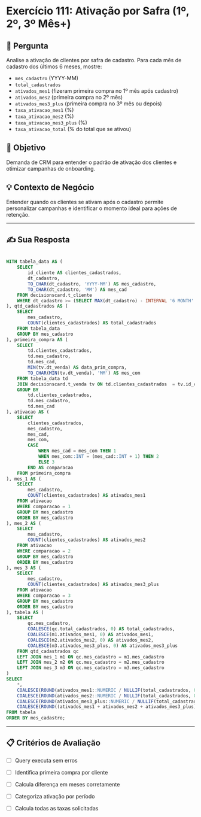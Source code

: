 # Exercício 111: Ativação por Safra (1º, 2º, 3º Mês+)

## 📝 Pergunta

Analise a ativação de clientes por safra de cadastro. Para cada mês de cadastro dos últimos 6 meses, mostre:

- `mes_cadastro` (YYYY-MM)
- `total_cadastrados`
- `ativados_mes1` (fizeram primeira compra no 1º mês após cadastro)
- `ativados_mes2` (primeira compra no 2º mês)
- `ativados_mes3_plus` (primeira compra no 3º mês ou depois)
- `taxa_ativacao_mes1` (%)
- `taxa_ativacao_mes2` (%)
- `taxa_ativacao_mes3_plus` (%)
- `taxa_ativacao_total` (% do total que se ativou)

## 🎯 Objetivo

Demanda de CRM para entender o padrão de ativação dos clientes e otimizar campanhas de onboarding.

## 💡 Contexto de Negócio

Entender quando os clientes se ativam após o cadastro permite personalizar campanhas e identificar o momento ideal para ações de retenção.

---

## ✍️ Sua Resposta

```sql

WITH tabela_data AS (
	SELECT 
		id_cliente AS clientes_cadastrados,
		dt_cadastro,
		TO_CHAR(dt_cadastro, 'YYYY-MM') AS mes_cadastro,
		TO_CHAR(dt_cadastro, 'MM') AS mes_cad
	FROM decisionscard.t_cliente
	WHERE dt_cadastro >= (SELECT MAX(dt_cadastro) - INTERVAL '6 MONTH' FROM decisionscard.t_cliente)
), qtd_cadastrados AS (
	SELECT
		mes_cadastro,
		COUNT(clientes_cadastrados) AS total_cadastrados
	FROM tabela_data
	GROUP BY mes_cadastro
), primeira_compra AS (
	SELECT 
		td.clientes_cadastrados,
		td.mes_cadastro,
		td.mes_cad,
		MIN(tv.dt_venda) AS data_prim_compra,
		TO_CHAR(MIN(tv.dt_venda), 'MM') AS mes_com
	FROM tabela_data td
	JOIN decisionscard.t_venda tv ON td.clientes_cadastrados  = tv.id_cliente
	GROUP BY 
	    td.clientes_cadastrados, 
	    td.mes_cadastro, 
	    td.mes_cad
), ativacao AS (
	SELECT
		clientes_cadastrados,
		mes_cadastro,
		mes_cad,
		mes_com,
		CASE 
			WHEN mes_cad = mes_com THEN 1
			WHEN mes_com::INT = (mes_cad::INT + 1) THEN 2
			ELSE 3
		END AS comparacao
	FROM primeira_compra
), mes_1 AS (
	SELECT 
		mes_cadastro,
		COUNT(clientes_cadastrados)	AS ativados_mes1
	FROM ativacao
	WHERE comparacao = 1
	GROUP BY mes_cadastro
	ORDER BY mes_cadastro 
), mes_2 AS (
	SELECT 
		mes_cadastro,
		COUNT(clientes_cadastrados)	AS ativados_mes2
	FROM ativacao
	WHERE comparacao = 2
	GROUP BY mes_cadastro
	ORDER BY mes_cadastro 
), mes_3 AS (
	SELECT 
		mes_cadastro,
		COUNT(clientes_cadastrados)	AS ativados_mes3_plus
	FROM ativacao
	WHERE comparacao = 3
	GROUP BY mes_cadastro
	ORDER BY mes_cadastro
), tabela AS (
	SELECT 
		qc.mes_cadastro,
		COALESCE(qc.total_cadastrados, 0) AS total_cadastrados,
		COALESCE(m1.ativados_mes1, 0) AS ativados_mes1,
		COALESCE(m2.ativados_mes2, 0) AS ativados_mes2,
		COALESCE(m3.ativados_mes3_plus, 0) AS ativados_mes3_plus
	FROM qtd_cadastrados qc 
	LEFT JOIN mes_1 m1 ON qc.mes_cadastro = m1.mes_cadastro
	LEFT JOIN mes_2 m2 ON qc.mes_cadastro = m2.mes_cadastro
	LEFT JOIN mes_3 m3 ON qc.mes_cadastro = m3.mes_cadastro
)
SELECT 
	*,
	COALESCE(ROUND(ativados_mes1::NUMERIC / NULLIF(total_cadastrados, 0) * 100, 2), 0) AS taxa_ativacao_mes1,
	COALESCE(ROUND(ativados_mes2::NUMERIC / NULLIF(total_cadastrados, 0) * 100, 2), 0) AS taxa_ativacao_mes2,
	COALESCE(ROUND(ativados_mes3_plus::NUMERIC / NULLIF(total_cadastrados, 0) * 100, 2), 0) AS taxa_ativacao_mes3_plus,
	COALESCE(ROUND((ativados_mes1 + ativados_mes2 + ativados_mes3_plus)::NUMERIC / NULLIF(total_cadastrados, 0) * 100, 2), 0) AS taxa_ativacao_total
FROM tabela
ORDER BY mes_cadastro;

```

---

## 📋 Critérios de Avaliação

- [ ] Query executa sem erros
- [ ] Identifica primeira compra por cliente
- [ ] Calcula diferença em meses corretamente
- [ ] Categoriza ativação por período
- [ ] Calcula todas as taxas solicitadas

